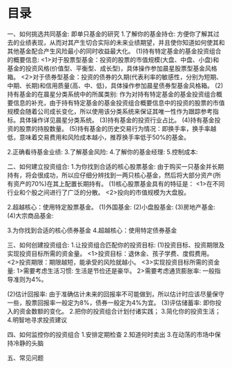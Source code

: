 # 目录
一、如何挑选共同基金: 即单只基金的研究
1.了解你的基金持仓: 方便你了解其过去的业绩表现，从而对其产生切合实际的未来业绩期望，并且使你知道如何使其和其他基金配合产生风险最小的同时收益最大化。
  (1)持有特定基金的基金投资组合的概要信息:
    <1>对于股票型基金：投资的股票的市值规模(大盘、中盘、小盘)和基金的投资风格(价值型、平衡型、成长型)，具体操作参加晨星股票型基金风格箱。
    <2>对于债券型基金：投资的债券的久期(代表利率的敏感性，分别为短期、中期、长期)和信用质量(高、中、低)，具体操作参加晨星债券型基金风格箱。
  (2)持有基金的在晨星分类系统中的所属类别: 作为对持有特定基金的基金投资组合概要信息的补充，由于持有特定基金的基金投资组合概要信息中的投资的股票的市值规模会随着公司成长变化，所以使用该分类系统来保证其唯一性作为跟踪参考指标。具体操作详见晨星分类系统。
  (3)持有基金的投资行业占比。
  (4)持有基金投资的股票的持股数量。
  (5)持有基金的历史交易行为情况：即换手率，换手率越低，意味着交易费用和风险成本越小，推荐换手率低于50%的基金。

2.正确看待基金业绩:
3.了解基金风险:
4.了解你的基金经理:
5.控制成本:

二、如何建立投资组合: 
1.为你找到合适的核心股票基金: 由于购买一只基金并长期持有，将会很成功，所以应仔细分辨找到一两只核心基金，然后将大部分资产(所有资产的70%)在其上配置长期持有。
  (1)核心股票基金具有的特征是：
    <1>在不同行业和个股之间进行了广泛的分散。
    <2>投向的市值规模为大盘股。

2.超越核心：使用特定股票基金。
  (1)外国基金:
  (2)小盘股基金:
  (3)房地产基金:
  (4)大宗商品基金:

3.为你找到合适的核心债券基金
4.超越核心：使用特定债券基金

三、如何创建投资组合:
1.让投资组合匹配你的投资目标:
  (1)投资目标、投资期限及实现投资目标所需的资金量。
    <1>投资目标：退休金、孩子学费、度假费用。
    <2>投资期限：期限越短，能承受的风险就越小。
    <3>实现投资目标所需的资金量: 
      1>需要考虑生活习惯: 生活是节俭还是豪华。
      2>需要考虑通货膨胀率: 一般指导准则为4%。

  (2)估计回报率: 由于准确估计未来的回报率不可能做到，所以估计时应该尽量保守一些，股票回报率一般定为8%，债券一般定为4%为宜。
  (3)评估储蓄率: 即你投入的资金数额的变化。
2.把你的投资组合计划付诸实践；
3.简化你的投资生活；
4.明智地寻求投资建议

四、如何监控你的投资组合
1.安排定期检查
2.知道何时卖出
3.在动荡的市场中保持冷静的头脑

五、常见问题